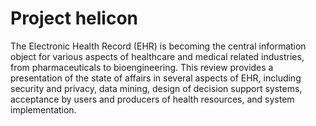 # Project helicon
The Electronic Health Record (EHR) is becoming the central information object for various aspects of healthcare and medical related industries, from pharmaceuticals to bioengineering. This review provides a presentation of the state of affairs in several aspects of EHR, including security and privacy, data mining, design of decision support systems, acceptance by users and producers of health resources, and system implementation.
